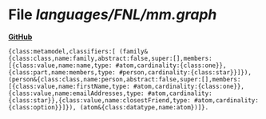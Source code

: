 # File _languages/FNL/mm.graph_
**[GitHub](https://github.com/softlang/yas/blob/master/languages/FNL/mm.graph)**
```
{class:metamodel,classifiers:[ (family&{class:class,name:family,abstract:false,super:[],members:[{class:value,name:name,type: #atom,cardinality:{class:one}},{class:part,name:members,type: #person,cardinality:{class:star}}]}), (person&{class:class,name:person,abstract:false,super:[],members:[{class:value,name:firstName,type: #atom,cardinality:{class:one}},{class:value,name:emailAddresses,type: #atom,cardinality:{class:star}},{class:value,name:closestFriend,type: #atom,cardinality:{class:option}}]}), (atom&{class:datatype,name:atom})]}.
```
